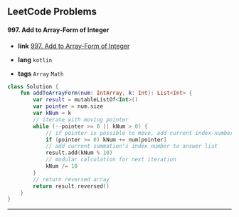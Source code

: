 ## LeetCode Problems



#### 997. Add to Array-Form of Integer

- **link**  [997. Add to Array-Form of Integer](https://leetcode.com/problems/add-to-array-form-of-integer/)

- **lang**  `kotlin` 
- **tags** `Array` `Math`

```kotlin
class Solution {
    fun addToArrayForm(num: IntArray, k: Int): List<Int> {
        var result = mutableListOf<Int>()
        var pointer = num.size
        var kNum = k
        // iterate with moving pointer
        while (--pointer >= 0 || kNum > 0) {
            // if pointer is possible to move, add current index-number
            if (pointer >= 0) kNum += num[pointer]
            // add current summation's index number to answer list
            result.add(kNum % 10)
            // modular calculation for next iteration
            kNum /= 10
        }
        // return reversed array
        return result.reversed() 
    }
}
```

---

